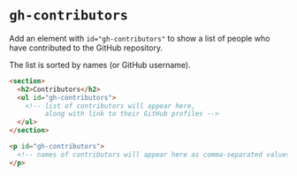 # `gh-contributors`

Add an element with `id="gh-contributors"` to show a list of people who have contributed to the GitHub repository.

The list is sorted by names (or GitHub username).


```html "example": "Show list of contributors and add links to their GitHub profiles."
<section>
  <h2>Contributors</h2>
  <ul id="gh-contributors">
    <!-- list of contributors will appear here,
         along with link to their GitHub profiles -->
  </ul>
</section>
```

```html "example": "Show names of contributors separated by commas."
<p id="gh-contributors">
  <!-- names of contributors will appear here as comma-separated values -->
</p>
```
